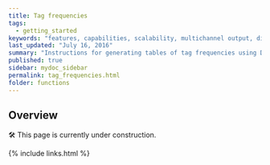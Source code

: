 ```yaml
---
title: Tag frequencies
tags:
  - getting_started
keywords: "features, capabilities, scalability, multichannel output, dita, hats, comparison, benefits"
last_updated: "July 16, 2016"
summary: "Instructions for generating tables of tag frequencies using DocuScope CA."
published: true
sidebar: mydoc_sidebar
permalink: tag_frequencies.html
folder: functions
---
```


## Overview

<a>&#128736;</a> This page is currently under construction.

{% include links.html %}
